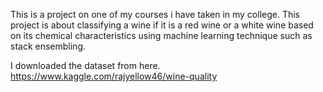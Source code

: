 This is a project on one of my courses i have taken in my college. This project is about classifying a wine if it is a red wine or a white wine based on its chemical characteristics using machine learning technique such as stack ensembling. 

I downloaded the dataset from here. https://www.kaggle.com/rajyellow46/wine-quality
